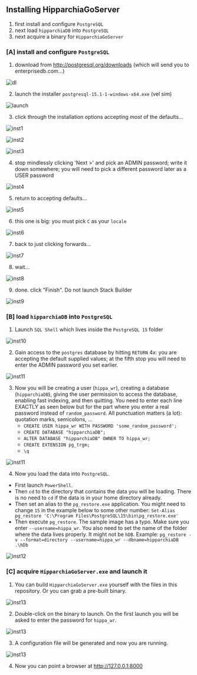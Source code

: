## Installing HipparchiaGoServer

1. first install and configure `PostgreSQL`
1. next load `hipparchiaDB` into `PostgreSQL`
1. next acquire a binary for `HipparchiaGoServer`

### [A] install and configure `PostgreSQL`
1. download from http://postgresql.org/downloads (which will send you to enterprisedb.com...)

![dl](gitimg/windows/01_getpsql.png)

2. launch the installer `postgresql-15.1-1-windows-x64.exe` (vel sim)

![launch](gitimg/windows/02_setuppsql.png)

3. click through the installation options accepting *most* of the defaults...

![inst1](gitimg/windows/03_psqldir.png)

![inst2](gitimg/windows/04_psqlcomponents.png)

![inst3](gitimg/windows/05_psqldata.png)

4. stop mindlessly clicking 'Next >' and pick an ADMIN password; write it down somewhere; you will need to pick a different password later as a USER password

![inst4](gitimg/windows/06_db_adminpass.png)

5. return to accepting defaults...

![inst5](gitimg/windows/07_dbport.png)

6. this one is big: you must pick `C` as your `locale`

![inst6](gitimg/windows/08_locale.png)

7. back to just clicking forwards...

![inst7](gitimg/windows/09_summary.png)

8. wait...

![inst8](gitimg/windows/10_psqlinstalling.png)

9. done. click "Finish". Do not launch Stack Builder

![inst9](gitimg/windows/11_psqlinstallationends.png)

### [B] load `hipparchiaDB` into `PostgreSQL`
1. Launch `SQL Shell` which lives inside the `PostgreSQL 15` folder

![inst10](gitimg/windows/12_find_sqlshell.png)

2. Gain access to the `postgres` database by hitting `RETURN` 4x: you are accepting the default supplied values; 
at the fifth stop you will need to enter the ADMIN password you set earlier.

![inst11](gitimg/windows/13_insidesqlshell.png)

3. Now you will be creating a user (`hippa_wr`), creating a database (`hipparchiaDB`), giving the user 
permission to access the database, enabling fast indexing, and then quitting. You need to enter each line EXACTLY as
seen below but for the part where you enter a real password instead of `random_password`. All punctuation 
matters (a lot): quotation marks, semicolons, ...
    - `CREATE USER hippa_wr WITH PASSWORD 'some_random_password';`
    - `CREATE DATABASE "hipparchiaDB";`
    - `ALTER DATABASE "hipparchiaDB" OWNER TO hippa_wr;`
    - `CREATE EXTENSION pg_trgm;`
    - `\q`

![inst11](gitimg/windows/14_furtherinsidesqlshell.png)

4. Now you load the data into `PostgreSQL`. 
* First launch `PowerShell`. 
* Then `cd` to the directory that contains the 
data you will be loading. There is no need to `cd` if the data is in your home directory already. 
* Then set an alias to the `pg_restore.exe` application. You might need to change `15` in the example below to some
other number: `Set-Alias pg_restore 'C:\Program Files\PostgreSQL\15\bin\pg_restore.exe'`
* Then execute `pg_restore`. The sample image has a typo. Make sure you enter `--username=hippa_wr`. 
You also need to set the name of the folder where the data lives properly. It might not be `hDB`. Example: 
`pg_restore -v --format=directory --username=hippa_wr --dbname=hipparchiaDB .\hDb`

![inst12](gitimg/windows/15_loaddata.png)

### [C] acquire `HipparchiaGoServer.exe` and launch it
1. You can build `HipparchiaGoServer.exe` yourself with the files in this repository. Or you can grab a pre-built binary.

![inst13](gitimg/windows/16_getbinary.png)

2. Double-click on the binary to launch. On the first launch you will be asked to enter the password for `hippa_wr`.

![inst13](gitimg/windows/17_firstlaunch.png)

3. A configuration file will be generated and now you are running.

![inst13](gitimg/windows/18_launch.png)

4. Now you can point a browser at http://127.0.0.1:8000
